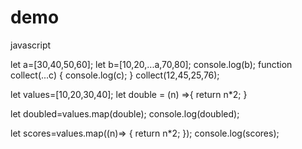# demo
javascript


let a=[30,40,50,60];
let b=[10,20,...a,70,80];
console.log(b);
function collect(...c)
{
    console.log(c);
}
collect(12,45,25,76);

let values=[10,20,30,40];
let double = (n) =>{
    return n*2;
}

let doubled=values.map(double);
console.log(doubled);

let scores=values.map((n)=>
{
    return n*2;
});
console.log(scores);


